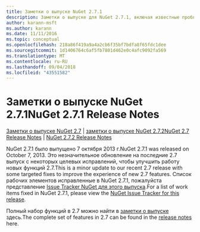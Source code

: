 ```yaml
---
title: Заметки о выпуске NuGet 2.7.1
description: Заметки о выпуске для NuGet 2.7.1, включая известные проблемы, исправления ошибок, добавленные функции и запросы на изменение структуры.
author: karann-msft
ms.author: karann
ms.date: 11/11/2016
ms.topic: conceptual
ms.openlocfilehash: 218a86f419a9a4a2cb6f35bf7bdfa8f65fdc1dee
ms.sourcegitcommit: 1d1406764c6af5fb7801d462e0c4afc9092fa569
ms.translationtype: MT
ms.contentlocale: ru-RU
ms.lasthandoff: 09/04/2018
ms.locfileid: "43551582"
---
```

# <a name="nuget-271-release-notes"></a><span data-ttu-id="4f1f6-103">Заметки о выпуске NuGet 2.7.1</span><span class="sxs-lookup"><span data-stu-id="4f1f6-103">NuGet 2.7.1 Release Notes</span></span>

<span data-ttu-id="4f1f6-104">[Заметки о выпуске NuGet 2.7](../release-notes/nuget-2.7.md) | [заметки о выпуске NuGet 2.7.2](../release-notes/nuget-2.7.2.md)</span><span class="sxs-lookup"><span data-stu-id="4f1f6-104">[NuGet 2.7 Release Notes](../release-notes/nuget-2.7.md) | [NuGet 2.7.2 Release Notes](../release-notes/nuget-2.7.2.md)</span></span>

<span data-ttu-id="4f1f6-105">NuGet 2.7.1 было выпущено 7 октября 2013 г.</span><span class="sxs-lookup"><span data-stu-id="4f1f6-105">NuGet 2.7.1 was released on October 7, 2013.</span></span>  <span data-ttu-id="4f1f6-106">Это незначительное обновление на последние 2.7 выпуск с некоторых целевых исправлений, чтобы улучшить работу новых функций 2.7.</span><span class="sxs-lookup"><span data-stu-id="4f1f6-106">This is a minor update to our recent 2.7 release with some targeted fixes to improve the experience of new 2.7 features.</span></span> <span data-ttu-id="4f1f6-107">Список рабочих элементов исправленные в NuGet 2.7.1, пожалуйста представление [Issue Tracker NuGet для этого выпуска](http://nuget.codeplex.com/workitem/list/advanced?keyword=&status=Closed&type=All&priority=All&release=NuGet%202.7.1&assignedTo=All&component=All&sortField=LastUpdatedDate&sortDirection=Descending&page=0).</span><span class="sxs-lookup"><span data-stu-id="4f1f6-107">For a list of work items fixed in NuGet 2.7.1, please view the [NuGet Issue Tracker for this release](http://nuget.codeplex.com/workitem/list/advanced?keyword=&status=Closed&type=All&priority=All&release=NuGet%202.7.1&assignedTo=All&component=All&sortField=LastUpdatedDate&sortDirection=Descending&page=0).</span></span>

<span data-ttu-id="4f1f6-108">Полный набор функций в 2.7 можно найти в [заметки о выпуске](../release-notes/nuget-2.7.md) здесь.</span><span class="sxs-lookup"><span data-stu-id="4f1f6-108">The complete set of features in 2.7 can be found in the [release notes](../release-notes/nuget-2.7.md) here.</span></span>
